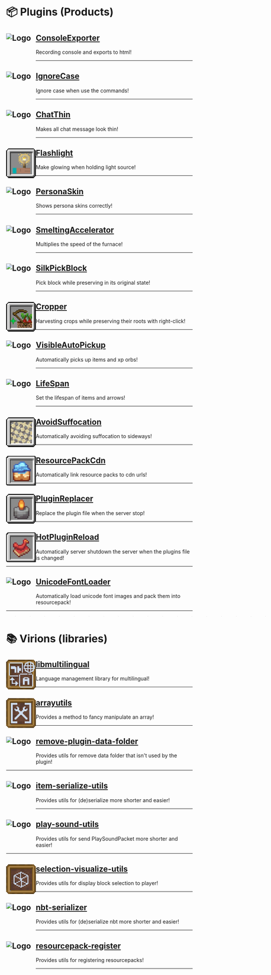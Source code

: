 # :package: Plugins (Products)

<h2>
  <a href="https://github.com/presentkim-pm/ConsoleExporter">
    <img align="left" src="https://raw.githubusercontent.com/presentkim-pm/ConsoleExporter/main/assets/icon.png" alt="Logo" width="80" height="80">
    ConsoleExporter
  </a>
</h2>
<p>Recording console and exports to html!</p>

-----

<h2>
  <a href="https://github.com/presentkim-pm/IgnoreCase">
    <img align="left" src="https://raw.githubusercontent.com/presentkim-pm/IgnoreCase/main/assets/icon.png" alt="Logo" width="80" height="80">
    IgnoreCase
  </a>
</h2>
<p>Ignore case when use the commands!</p>

-----

<h2>
  <a href="https://github.com/presentkim-pm/ChatThin">
    <img align="left" src="https://raw.githubusercontent.com/presentkim-pm/ChatThin/main/assets/icon.png" alt="Logo" width="80" height="80">
    ChatThin
  </a>
</h2>
<p>Makes all chat message look thin!</p>

-----

<h2>
  <a href="https://github.com/presentkim-pm/Flashlight">
    <img align="left" src="https://raw.githubusercontent.com/presentkim-pm/Flashlight/main/assets/icon.png" alt="Logo" width="80" height="80">
    Flashlight
  </a>
</h2>
<p>Make glowing when holding light source!</p>

-----

<h2>
  <a href="https://github.com/presentkim-pm/PersonaSkin">
    <img align="left" src="https://raw.githubusercontent.com/presentkim-pm/PersonaSkin/main/assets/icon.png" alt="Logo" width="80" height="80">
    PersonaSkin
  </a>
</h2>
<p>Shows persona skins correctly!</p>

-----

<h2>
  <a href="https://github.com/presentkim-pm/SmeltingAccelerator">
    <img align="left" src="https://raw.githubusercontent.com/presentkim-pm/SmeltingAccelerator/main/assets/icon.png" alt="Logo" width="80" height="80">
    SmeltingAccelerator
  </a>
</h2>
<p>Multiplies the speed of the furnace!</p>

-----

<h2>
  <a href="https://github.com/presentkim-pm/SilkPickBlock">
    <img align="left" src="https://raw.githubusercontent.com/presentkim-pm/SilkPickBlock/main/assets/icon.png" alt="Logo" width="80" height="80">
    SilkPickBlock
  </a>
</h2>
<p>Pick block while preserving in its original state!</p>

-----

<h2>
  <a href="https://github.com/presentkim-pm/Cropper">
    <img align="left" src="https://raw.githubusercontent.com/presentkim-pm/Cropper/main/assets/icon.png" alt="Logo" width="80" height="80">
    Cropper
  </a>
</h2>
<p>Harvesting crops while preserving their roots with right-click!</p>

-----

<h2>
  <a href="https://github.com/presentkim-pm/VisibleAutoPickup">
    <img align="left" src="https://raw.githubusercontent.com/presentkim-pm/VisibleAutoPickup/main/assets/icon.png" alt="Logo" width="80" height="80">
    VisibleAutoPickup
  </a>
</h2>
<p>Automatically picks up items and xp orbs!</p>

-----

<h2>
  <a href="https://github.com/presentkim-pm/LifeSpan">
    <img align="left" src="https://raw.githubusercontent.com/presentkim-pm/LifeSpan/main/assets/icon.png" alt="Logo" width="80" height="80">
    LifeSpan
  </a>
</h2>
<p>Set the lifespan of items and arrows!</p>

-----

<h2>
  <a href="https://github.com/presentkim-pm/AvoidSuffocation">
    <img align="left" src="https://raw.githubusercontent.com/presentkim-pm/AvoidSuffocation/main/assets/icon.png" alt="Logo" width="80" height="80">
    AvoidSuffocation
  </a>
</h2>
<p>Automatically avoiding suffocation to sideways!</p>

-----

<h2>
  <a href="https://github.com/presentkim-pm/ResourcePackCdn">
    <img align="left" src="https://raw.githubusercontent.com/presentkim-pm/ResourcePackCdn/main/assets/icon.png" alt="Logo" width="80" height="80">
    ResourcePackCdn
  </a>
</h2>
<p>Automatically link resource packs to cdn urls!</p>

-----

<h2>
  <a href="https://github.com/presentkim-pm/PluginReplacer">
    <img align="left" src="https://raw.githubusercontent.com/presentkim-pm/PluginReplacer/main/assets/icon.png" alt="Logo" width="80" height="80">
    PluginReplacer
  </a>
</h2>
<p>Replace the plugin file when the server stop!</p>

-----

<h2>
  <a href="https://github.com/presentkim-pm/HotPluginReload">
    <img align="left" src="https://raw.githubusercontent.com/presentkim-pm/HotPluginReload/main/assets/icon.png" alt="Logo" width="80" height="80">
    HotPluginReload
  </a>
</h2>
<p>Automatically server shutdown the server when the plugins file is changed!</p>

-----

<h2>
  <a href="https://github.com/presentkim-pm/UnicodeFontLoader">
    <img align="left" src="https://raw.githubusercontent.com/presentkim-pm/UnicodeFontLoader/main/assets/icon.png" alt="Logo" width="80" height="80">
    UnicodeFontLoader
  </a>
</h2>
<p> Automatically load unicode font images and pack them into resourcepack!</p>

-----

> > > > > > > > > > > > > > > > > > > > > -----

# :books: Virions (libraries)

<h2>
  <a href="https://github.com/presentkim-pm/libmultilingual">
    <img align="left" src="https://raw.githubusercontent.com/presentkim-pm/libmultilingual/main/assets/icon.png" alt="Logo" width="80" height="80">
    <strong>libmultilingual</strong>
  </a>
</h2>
<p>Language management library for multilingual!</p>

-----

<h2>
  <a href="https://github.com/presentkim-pm/arrayutils">
    <img align="left" src="https://raw.githubusercontent.com/presentkim-pm/arrayutils/main/assets/icon.png" alt="Logo" width="80" height="80">
    <strong>arrayutils</strong>
  </a>
</h2>
<p>Provides a method to fancy manipulate an array!</p>

-----

<h2>
  <a href="https://github.com/presentkim-pm/remove-plugin-data-folder">
    <img align="left" src="https://raw.githubusercontent.com/presentkim-pm/remove-plugin-data-folder/main/assets/icon.png" alt="Logo" width="80" height="80">
    <strong>remove-plugin-data-folder</strong>
  </a>
</h2>
<p>Provides utils for remove data folder that isn't used by the plugin!</p>

-----

<h2>
  <a href="https://github.com/presentkim-pm/item-serialize-utils">
    <img align="left" src="https://raw.githubusercontent.com/presentkim-pm/item-serialize-utils/main/assets/icon.png" alt="Logo" width="80" height="80">
    <strong>item-serialize-utils</strong>
  </a>
</h2>
<p>Provides utils for (de)serialize more shorter and easier!</p>

-----

<h2>
  <a href="https://github.com/presentkim-pm/play-sound-utils">
    <img align="left" src="https://raw.githubusercontent.com/presentkim-pm/play-sound-utils/main/assets/icon.png" alt="Logo" width="80" height="80">
    <strong>play-sound-utils</strong>
  </a>
</h2>
<p>Provides utils for send PlaySoundPacket more shorter and easier!</p>

-----

<h2>
  <a href="https://github.com/presentkim-pm/selection-visualize-utils">
    <img align="left" src="https://raw.githubusercontent.com/presentkim-pm/selection-visualize-utils/main/assets/icon.png" alt="Logo" width="80" height="80">
    <strong>selection-visualize-utils</strong>
  </a>
</h2>
<p>Provides utils for display block selection to player!</p>

-----

<h2>
  <a href="https://github.com/presentkim-pm/nbt-serializer">
    <img align="left" src="https://raw.githubusercontent.com/presentkim-pm/nbt-serializer/main/assets/icon.png" alt="Logo" width="80" height="80">
    <strong>nbt-serializer</strong>
  </a>
</h2>
<p>Provides utils for (de)serialize nbt more shorter and easier!</p>

-----

<h2>
  <a href="https://github.com/presentkim-pm/resourcepack-register">
    <img align="left" src="https://raw.githubusercontent.com/presentkim-pm/resourcepack-register/main/assets/icon.png" alt="Logo" width="80" height="80">
    <strong>resourcepack-register</strong>
  </a>
</h2>
<p>Provides utils for registering resourcepacks!</p>

-----

